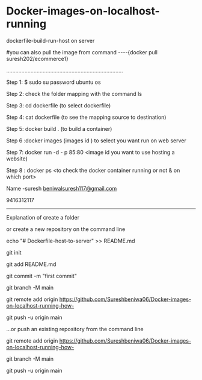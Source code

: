 # Docker-images-on-localhost-running
dockerfile-build-run-host on server

#you can also pull the image from command ----{docker pull suresh202/ecommerce1}


.............................................................................


Step 1: $ sudo su
        password ubuntu os
        
Step 2: check the folder mapping with the command ls

Step 3: cd dockerfile (to select dockerfile)

Step 4: cat dockerfile (to see the mapping source to destination)

Step 5: docker build . (to build a container)

Step 6 :docker images (images id ) to select you want run on web server

Step 7: docker run -d - p 85:80 <image id you want to use hosting a website) 

Step 8 : docker ps <to check the docker container running or not & on which port>


Name -suresh
beniwalsuresh117@gmail.com

9416312117



---------------------------------------------------------------------------------------

Explanation of create a folder 


or create a new repository on the command line


echo "# Dockerfile-host-to-server" >> README.md

git init

git add README.md

git commit -m "first commit"

git branch -M main

git remote add origin https://github.com/Sureshbeniwa06/Docker-images-on-localhost-running-how-

git push -u origin main

…or push an existing repository from the command line

git remote add origin https://github.com/Sureshbeniwa06/Docker-images-on-localhost-running-how-

git branch -M main

git push -u origin main
